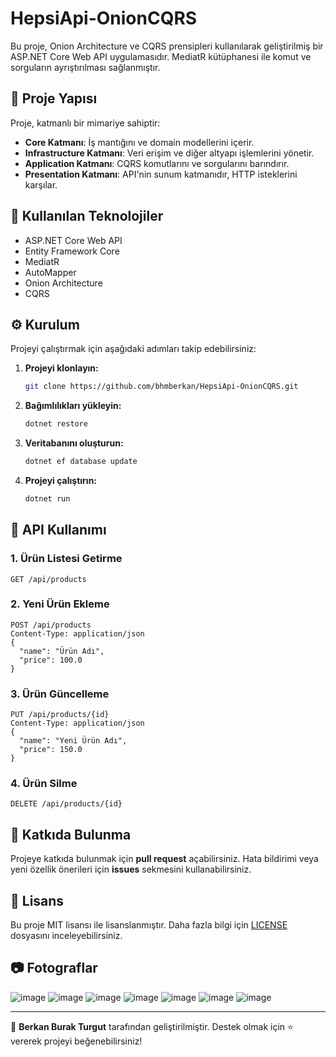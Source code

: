 # HepsiApi-OnionCQRS

Bu proje, Onion Architecture ve CQRS prensipleri kullanılarak geliştirilmiş bir ASP.NET Core Web API uygulamasıdır. MediatR kütüphanesi ile komut ve sorguların ayrıştırılması sağlanmıştır.

## 📌 Proje Yapısı

Proje, katmanlı bir mimariye sahiptir:

- **Core Katmanı**: İş mantığını ve domain modellerini içerir.
- **Infrastructure Katmanı**: Veri erişim ve diğer altyapı işlemlerini yönetir.
- **Application Katmanı**: CQRS komutlarını ve sorgularını barındırır.
- **Presentation Katmanı**: API'nin sunum katmanıdır, HTTP isteklerini karşılar.

## 🚀 Kullanılan Teknolojiler

- ASP.NET Core Web API
- Entity Framework Core
- MediatR
- AutoMapper
- Onion Architecture
- CQRS

## ⚙️ Kurulum

Projeyi çalıştırmak için aşağıdaki adımları takip edebilirsiniz:

1. **Projeyi klonlayın:**
   ```sh
   git clone https://github.com/bhmberkan/HepsiApi-OnionCQRS.git
   ```
2. **Bağımlılıkları yükleyin:**
   ```sh
   dotnet restore
   ```
3. **Veritabanını oluşturun:**
   ```sh
   dotnet ef database update
   ```
4. **Projeyi çalıştırın:**
   ```sh
   dotnet run
   ```

## 📌 API Kullanımı

### 1. Ürün Listesi Getirme
```http
GET /api/products
```
### 2. Yeni Ürün Ekleme
```http
POST /api/products
Content-Type: application/json
{
  "name": "Ürün Adı",
  "price": 100.0
}
```

### 3. Ürün Güncelleme
```http
PUT /api/products/{id}
Content-Type: application/json
{
  "name": "Yeni Ürün Adı",
  "price": 150.0
}
```

### 4. Ürün Silme
```http
DELETE /api/products/{id}
```

## 📌 Katkıda Bulunma

Projeye katkıda bulunmak için **pull request** açabilirsiniz. Hata bildirimi veya yeni özellik önerileri için **issues** sekmesini kullanabilirsiniz.

## 📜 Lisans

Bu proje MIT lisansı ile lisanslanmıştır. Daha fazla bilgi için [LICENSE](LICENSE) dosyasını inceleyebilirsiniz.

## 📷  Fotograflar
![image](https://github.com/user-attachments/assets/9deb63a1-ac51-4746-9c4e-f8ebc346d5f7)
![image](https://github.com/user-attachments/assets/75df4e03-0fca-40bc-ae0b-c9f637049f68)
![image](https://github.com/user-attachments/assets/007397be-5169-496b-825a-c4e629d26d2b)
![image](https://github.com/user-attachments/assets/c9d316d9-93c6-46b3-b401-072e99078ac7)
![image](https://github.com/user-attachments/assets/f02aad10-64ac-426b-bad5-fb5152367c37)
![image](https://github.com/user-attachments/assets/575a20df-9312-4d55-bd18-557f11bad3e8)
![image](https://github.com/user-attachments/assets/9135936e-8f80-4ce9-9688-03945d7150eb)


---

📌 **Berkan Burak Turgut** tarafından geliştirilmiştir. Destek olmak için ⭐ vererek projeyi beğenebilirsiniz!





